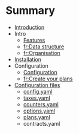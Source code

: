 # Summary

* [Introduction](README.md)
* Intro
   * [Features](features.md)
   * [fr:Data structure](data-structure.fr.md)
   * [fr:Organisation](organisation.fr.md)
* [Installation](installation.md)
* Configuration
   * [Configuration](configuration.md)
   * [fr:Create your plans](create-your-plans.fr.md)
* [Configuration files](configuration_files/configuration_files.md)
   * [config.yaml](configuration_files/configyaml.md)
   * [taxes.yaml](configuration_files/taxesyaml.md)
   * [counters.yaml](configuration_files/countersyaml.md)
   * [options.yaml](configuration_files/optionsyaml.md)
   * [plans.yaml](configuration_files/plansyaml.md)
   * contracts.yaml

